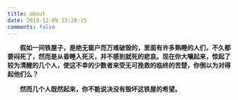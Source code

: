 ```yaml
---
title: about
date: 2019-12-09 22:28:15
comments: false
---
```


　　**假如一间铁屋子，是绝无窗户而万难破毁的，里面有许多熟睡的人们，不久都要闷死了，然而是从昏睡入死灭，并不感到就死的悲哀。现在你大嚷起来，惊起了较为清醒的几个人，使这不幸的少数者来受无可挽救的临终的苦楚，你倒以为对得起他们么？**

　　**然而几个人既然起来，你不能说决没有毁坏这铁屋的希望。**